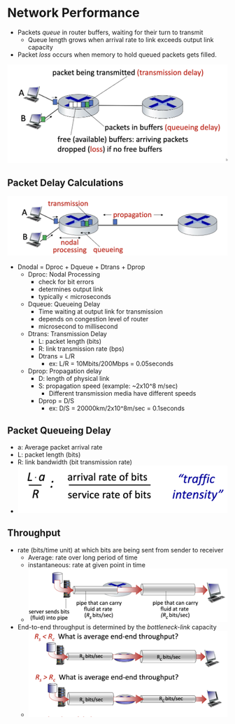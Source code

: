 # Network Performance

- Packets *queue* in router buffers, waiting for their turn to transmit
  - Queue length grows when arrival rate to link exceeds output link capacity
- Packet *loss* occurs when memory to hold queued packets gets filled.

![alt text](../imgs/1/packedloss.png)

## Packet Delay Calculations

![alt text](../imgs/1/packetdelay.png)

- Dnodal = Dproc + Dqueue + Dtrans + Dprop
  - Dproc: Nodal Processing
    - check for bit errors
    - determines output link
    - typically < microseconds
  - Dqueue: Queueing Delay
    - Time waiting at output link for transmission
    - depends on congestion level of router
    - microsecond to millisecond
  - Dtrans: Transmission Delay
    - L: packet length (bits)
    - R: link transmission rate (bps)
    - Dtrans = L/R
      - ex: L/R = 10Mbits/200Mbps = 0.05seconds
  - Dprop: Propagation delay
    - D: length of physical link
    - S: propagation speed (example: ~2x10^8 m/sec)
      - Different transmission media have different speeds
    - Dprop = D/S
      - ex: D/S = 20000km/2x10^8m/sec = 0.1seconds

## Packet Queueing Delay

- a: Average packet arrival rate
- L: packet length (bits)
- R: link bandwidth (bit transmission rate)
- ![alt text](../imgs/1/packetqdel.png)

## Throughput

- rate (bits/time unit) at which bits are being sent from sender to receiver
  - Average: rate over long period of time
  - instantaneous: rate at given point in time
  - ![alt text](../imgs/1/throughput.png)
- End-to-end throughput is determined by the *bottleneck-link* capacity
  - ![alt text](../imgs/1/bottleneck.png)
